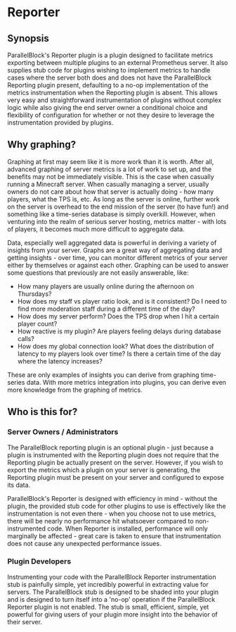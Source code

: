 # Reporter

## Synopsis

ParallelBlock's Reporter plugin is a plugin designed to facilitate metrics
exporting between multiple plugins to an external Prometheus server. It also
supplies stub code for plugins wishing to implement metrics to handle cases
where the server both does and does not have the ParallelBlock Reporting plugin
present, defaulting to a no-op implementation of the metrics instrumentation
when the Reporting plugin is absent. This allows very easy and straightforward
instrumentation of plugins without complex logic while also giving the end
server owner a conditional choice and flexibility of configuration for whether
or not they desire to leverage the instrumentation provided by plugins.

## Why graphing?

Graphing at first may seem like it is more work than it is worth. After all,
advanced graphing of server metrics is a lot of work to set up, and the benefits
may not be immediately visible. This is the case when casually running a
Minecraft server. When casually managing a server, usually owners do not care
about how that server is actually doing - how many players, what the TPS is,
etc. As long as the server is online, further work on the server is overhead to
the end mission of the server (to have fun!) and something like a time-series
database is simply overkill. However, when venturing into the realm of serious
server hosting, metrics matter - with lots of players, it becomes much more
difficult to aggregate data.

Data, especially well aggregated data is powerful in deriving a variety of
insights from your server. Graphs are a great way of aggregating data and
getting insights - over time, you can monitor different metrics of your server
either by themselves or against each other. Graphing can be used to answer some
questions that previously are not easily answerable, like:

+ How many players are usually online during the afternoon on Thursdays?
+ How does my staff vs player ratio look, and is it consistent? Do I need to
  find more moderation staff during a different time of the day?
+ How does my server perform? Does the TPS drop when I hit a certain player
  count?
+ How reactive is my plugin? Are players feeling delays during database
  calls?
+ How does my global connection look? What does the distribution of latency to
  my players look over time? Is there a certain time of the day where the
  latency increases?

These are only examples of insights you can derive from graphing time-series
data. With more metrics integration into plugins, you can derive even more
knowledge from the graphing of metrics.

## Who is this for?

### Server Owners / Administrators

The ParallelBlock reporting plugin is an optional plugin - just because a plugin
is instrumented with the Reporting plugin does not require that the Reporting
plugin be actually present on the server. However, if you wish to export the
metrics which a plugin on your server is generating, the Reporting plugin must
be present on your server and configured to expose its data.

ParallelBlock's Reporter is designed with efficiency in mind - without the
plugin, the provided stub code for other plugins to use is effectively like the
instrumentation is not even there - when you choose not to use metrics, there
will be nearly no performance hit whatsoever compared to non-instrumented code.
When Reporter is installed, performance will only marginally be affected - great
care is taken to ensure that instrumentation does not cause any unexpected
performance issues.

### Plugin Developers

Instrumenting your code with the ParallelBlock Reporter instrumentation stub is
painfully simple, yet incredibly powerful in extracting value for servers. The
ParallelBlock stub is designed to be shaded into your plugin and is designed to
turn itself into a 'no-op' operation if the ParallelBlock Reporter plugin is not
enabled. The stub is small, efficient, simple, yet powerful for giving users of
your plugin more insight into the behavior of their server.
